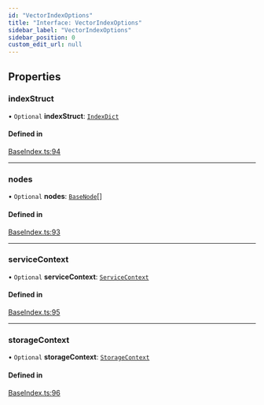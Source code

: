 ```yaml
---
id: "VectorIndexOptions"
title: "Interface: VectorIndexOptions"
sidebar_label: "VectorIndexOptions"
sidebar_position: 0
custom_edit_url: null
---
```


## Properties

### indexStruct

• `Optional` **indexStruct**: [`IndexDict`](../classes/IndexDict.md)

#### Defined in

[BaseIndex.ts:94](https://github.com/run-llama/llamascript/blob/6ea89db/packages/core/src/BaseIndex.ts#L94)

___

### nodes

• `Optional` **nodes**: [`BaseNode`](../classes/BaseNode.md)[]

#### Defined in

[BaseIndex.ts:93](https://github.com/run-llama/llamascript/blob/6ea89db/packages/core/src/BaseIndex.ts#L93)

___

### serviceContext

• `Optional` **serviceContext**: [`ServiceContext`](ServiceContext.md)

#### Defined in

[BaseIndex.ts:95](https://github.com/run-llama/llamascript/blob/6ea89db/packages/core/src/BaseIndex.ts#L95)

___

### storageContext

• `Optional` **storageContext**: [`StorageContext`](StorageContext.md)

#### Defined in

[BaseIndex.ts:96](https://github.com/run-llama/llamascript/blob/6ea89db/packages/core/src/BaseIndex.ts#L96)
